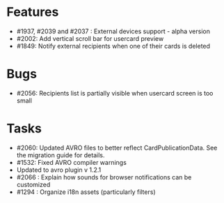 # Features

* #1937, #2039 and #2037 : External devices support - alpha version
* #2002: Add vertical scroll bar for usercard preview
* #1849: Notify external recipients when one of their cards is deleted


# Bugs

* #2056: Recipients list is partially visible when usercard screen is too small

# Tasks

* #2060: Updated AVRO files to better reflect CardPublicationData. See the migration guide for details.
* #1532: Fixed AVRO compiler warnings
* Updated to avro plugin v 1.2.1
* #2066 : Explain how sounds for browser notifications can be customized
* #1294 : Organize i18n assets (particularly filters)



